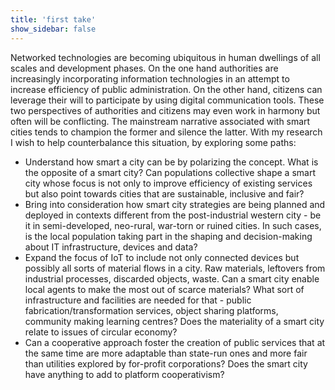 ```yaml
---
title: 'first take'
show_sidebar: false
---
```


Networked technologies are becoming ubiquitous in human dwellings of all scales and development phases. On the one hand authorities are increasingly incorporating information technologies in an attempt to increase efficiency of public administration. On the other hand, citizens can leverage their will to participate by using digital communication tools. These two perspectives of authorities and citizens may even work in harmony but often will be conflicting. The mainstream narrative associated with smart cities tends to champion the former and silence the latter. With my research I wish to help counterbalance this situation, by exploring some paths:

- Understand how smart a city can be by polarizing the concept. What is the opposite of a smart city? Can populations collective shape a smart city whose focus is not only to improve efficiency of existing services but also point towards cities that are sustainable, inclusive and fair?
- Bring into consideration how smart city strategies are being planned and deployed in contexts different from the post-industrial western city - be it in semi-developed, neo-rural, war-torn or ruined cities. In such cases, is the local population taking part in the shaping and decision-making about IT infrastructure, devices and data?
- Expand the focus of IoT to include not only connected devices but possibly all sorts of material flows in a city. Raw materials, leftovers from industrial processes, discarded objects, waste. Can a smart city enable local agents to make the most out of scarce materials? What sort of infrastructure and facilities are needed for that - public fabrication/transformation services, object sharing platforms, community making learning centres? Does the materiality of a smart city relate to issues of circular economy?
- Can a cooperative approach foster the creation of public services that at the same time are more adaptable than state-run ones and more fair than utilities explored by for-profit corporations? Does the smart city have anything to add to platform cooperativism?
